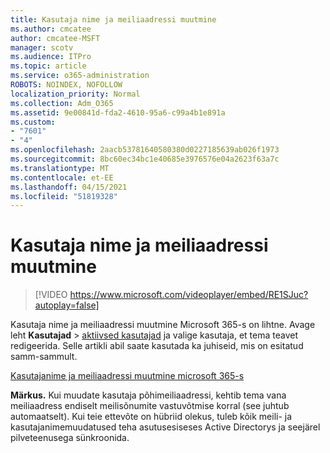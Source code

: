 ```yaml
---
title: Kasutaja nime ja meiliaadressi muutmine
ms.author: cmcatee
author: cmcatee-MSFT
manager: scotv
ms.audience: ITPro
ms.topic: article
ms.service: o365-administration
ROBOTS: NOINDEX, NOFOLLOW
localization_priority: Normal
ms.collection: Adm_O365
ms.assetid: 9e00841d-fda2-4610-95a6-c99a4b1e891a
ms.custom:
- "7601"
- "4"
ms.openlocfilehash: 2aacb53781640580380d0227185639ab026f1973
ms.sourcegitcommit: 8bc60ec34bc1e40685e3976576e04a2623f63a7c
ms.translationtype: MT
ms.contentlocale: et-EE
ms.lasthandoff: 04/15/2021
ms.locfileid: "51819328"
---
```

# <a name="change-a-users-name-and-email-address"></a>Kasutaja nime ja meiliaadressi muutmine

> [!VIDEO https://www.microsoft.com/videoplayer/embed/RE1SJuc?autoplay=false]

Kasutaja nime ja meiliaadressi muutmine Microsoft 365-s on lihtne. Avage leht **Kasutajad** \> [aktiivsed kasutajad](https://go.microsoft.com/fwlink/p/?linkid=834822) ja valige kasutaja, et tema teavet redigeerida. Selle artikli abil saate kasutada ka juhiseid, mis on esitatud samm-sammult.
  
[Kasutajanime ja meiliaadressi muutmine microsoft 365-s](https://docs.microsoft.com/microsoft-365/admin/add-users/change-a-user-name-and-email-address)
  
 **Märkus.** Kui muudate kasutaja põhimeiliaadressi, kehtib tema vana meiliaadress endiselt meilisõnumite vastuvõtmise korral (see juhtub automaatselt). Kui teie ettevõte on hübriid olekus, tuleb kõik meili- ja kasutajanimemuudatused teha asutusesiseses Active Directorys ja seejärel pilveteenusega sünkroonida.